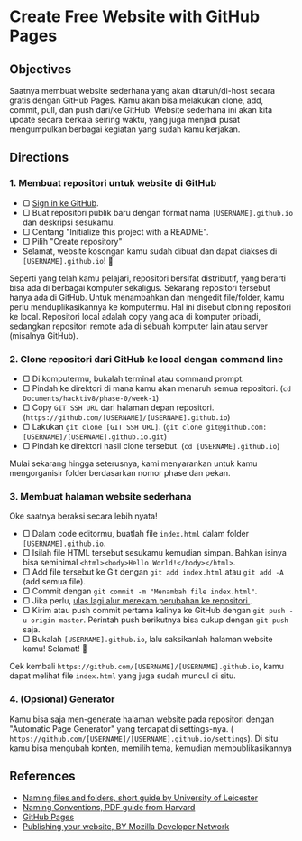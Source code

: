 # Create Free Website with GitHub Pages

## Objectives

Saatnya membuat website sederhana yang akan ditaruh/di-host secara gratis dengan GitHub Pages. Kamu akan bisa melakukan clone, add, commit, pull, dan push dari/ke GitHub. Website sederhana ini akan kita update secara berkala seiring waktu, yang juga menjadi pusat mengumpulkan berbagai kegiatan yang sudah kamu kerjakan.

## Directions

### 1. Membuat repositori untuk website di GitHub

- ▢ [Sign in ke GitHub](https://github.com/login).
- ▢ Buat repositori publik baru dengan format nama `[USERNAME].github.io` dan deskripsi sesukamu.
- ▢ Centang "Initialize this project with a README".
- ▢ Pilih "Create repository"
- Selamat, website kosongan kamu sudah dibuat dan dapat diakses di `[USERNAME].github.io`! :tada:

Seperti yang telah kamu pelajari, repositori bersifat distributif, yang berarti bisa ada di berbagai komputer sekaligus. Sekarang repositori tersebut hanya ada di GitHub. Untuk menambahkan dan mengedit file/folder, kamu perlu menduplikasikannya ke komputermu. Hal ini disebut cloning repositori ke local. Repositori local adalah copy yang ada di komputer pribadi, sedangkan repositori remote ada di sebuah komputer lain atau server (misalnya GitHub).

### 2. Clone repositori dari GitHub ke local dengan command line

- ▢ Di komputermu, bukalah terminal atau command prompt.
- ▢ Pindah ke direktori di mana kamu akan menaruh semua repositori. (`cd Documents/hacktiv8/phase-0/week-1`)
- ▢ Copy `GIT SSH URL` dari halaman depan repositori. (`https://github.com/[USERNAME]/[USERNAME].github.io`)
- ▢ Lakukan `git clone [GIT SSH URL]`. (`git clone git@github.com:[USERNAME]/[USERNAME].github.io.git`)
- ▢ Pindah ke direktori hasil clone tersebut. (`cd [USERNAME].github.io`)

Mulai sekarang hingga seterusnya, kami menyarankan untuk kamu mengorganisir folder berdasarkan nomor phase dan pekan.

### 3. Membuat halaman website sederhana

Oke saatnya beraksi secara lebih nyata!

- ▢ Dalam code editormu, buatlah file `index.html` dalam folder `[USERNAME].github.io`.
- ▢ Isilah file HTML tersebut sesukamu kemudian simpan. Bahkan isinya bisa seminimal `<html><body>Hello World!</body></html>`.
- ▢ Add file tersebut ke Git dengan `git add index.html` atau `git add -A` (add semua file).
- ▢ Commit dengan `git commit -m "Menambah file index.html"`.
- ▢ Jika perlu, [ulas lagi alur merekam perubahan ke repositori ](https://git-scm.com/book/en/v2/Git-Basics-Recording-Changes-to-the-Repository).
- ▢ Kirim atau push commit pertama kalinya ke GitHub dengan `git push -u origin master`. Perintah push berikutnya bisa cukup dengan `git push` saja.
- ▢ Bukalah `[USERNAME].github.io`, lalu saksikanlah halaman website kamu! Selamat! :tada:

Cek kembali `https://github.com/[USERNAME]/[USERNAME].github.io`, kamu dapat melihat file `index.html` yang juga sudah muncul di situ.

### 4. (Opsional) Generator

Kamu bisa saja men-generate halaman website pada repositori dengan "Automatic Page Generator" yang terdapat di settings-nya. ( `https://github.com/[USERNAME]/[USERNAME].github.io/settings`). Di situ kamu bisa mengubah konten, memilih tema, kemudian mempublikasikannya

## References

- [Naming files and folders, short guide by University of Leicester](http://www2.le.ac.uk/services/research-data/organise-data/naming-files)
- [Naming Conventions, PDF guide from Harvard](http://library.harvard.edu/sites/default/files/NamingConventions.pdf)
- [GitHub Pages](https://pages.github.com)
- [Publishing your website, BY Mozilla Developer Network](https://developer.mozilla.org/en-US/Learn/Getting_started_with_the_web/Publishing_your_website)
